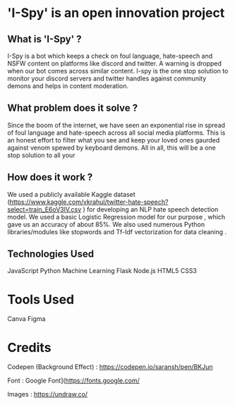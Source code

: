 # 'I-Spy' is an open innovation project

## What is 'I-Spy' ?
I-Spy is a bot which keeps a check on foul language, hate-speech and NSFW content on platforms like discord and twitter.
A warning is dropped when our bot comes across similar content.
I-spy is the one stop solution to monitor your discord servers and twitter handles against community demons and helps in content moderation.


## What problem does it solve ?
Since the boom of the internet, we have seen an exponential rise in spread of foul language and hate-speech across all social media platforms. This is an honest effort to 
filter what you see and keep your loved ones gaurded against venom spewed by keyboard demons. All in all, this will be a one stop solution to all your 

## How does it work ?
We used a publicly available Kaggle dataset (https://www.kaggle.com/vkrahul/twitter-hate-speech?select=train_E6oV3lV.csv ) for developing an 
NLP hate speech detection model. We used a basic Logistic Regression model for our purpose , which gave us an accuracy of about 85%. We also used numerous Python
libraries/modules like stopwords and Tf-Idf vectorization for data cleaning .

## Technologies Used
JavaScript
Python
Machine Learning
Flask
Node.js
HTML5
CSS3

# Tools Used
Canva
Figma



# Credits
Codepen (Background Effect) : https://codepen.io/saransh/pen/BKJun

Font : Google Font](https://fonts.google.com/

Images : https://undraw.co/



